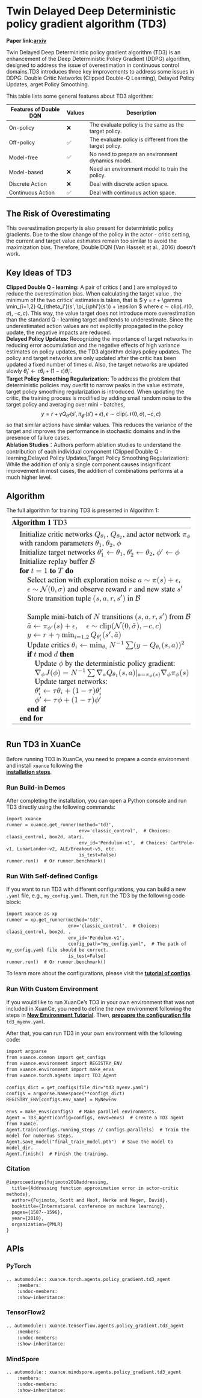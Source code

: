 # Twin Delayed Deep Deterministic policy gradient algorithm (TD3)
**Paper link:[arxiv](https://arxiv.org/abs/1802.09477)**

Twin Delayed Deep Deterministic policy gradient algorithm (TD3) is an enhancement of the Deep Deterministic Policy Gradient (DDPG) algorithm, designed to address the issue of overestimation  in continuous control domains.TD3 introduces three key improvements to address some issues in DDPG: Double Critic Networks (Clipped Double-Q Learning), Delayed Policy Updates, arget Policy Smoothing. 

This table lists some general features about TD3 algorithm:

| Features of Double DQN  | Values | Description                                              |
|-------------------------|--------|----------------------------------------------------------|
| On-policy               | ❌      | The evaluate policy is the same as the target policy.    |
| Off-policy              | ✅      | The evaluate policy is different from the target policy. |
| Model-free              | ✅      | No need to prepare an environment dynamics model.        |
| Model-based             | ❌      | Need an environment model to train the policy.           |
| Discrete Action         | ❌      | Deal with discrete action space.                         |
| Continuous Action       | ✅      | Deal with continuous action space.                       |

## The Risk of Overestimating
 This overestimation property is also present for deterministic policy gradients. Due to the slow change of the policy in the actor - critic setting, the current and target value estimates remain too similar to avoid the maximization bias. Therefore, Double DQN (Van Hasselt et al., 2016) doesn't work.
 
## Key Ideas of TD3
**Clipped Double Q - learning:**
 A pair of critics ( and ) are employed to reduce the overestimation bias. When calculating the target value , 
 the minimum of the two critics' estimates is taken, that is 
 $
 y = r + \gamma \min_{i=1,2} Q_{\theta_i'}(s', \pi_{\phi'}(s')) + \epsilon
 $
 where $\epsilon \sim \text{clip}(\mathcal{N}(0, \sigma), -c, c)$. This way, the value target does not introduce
 more overestimation than the standard Q - learning target and tends to underestimate. Since the underestimated 
 action values are not explicitly propagated in the policy update, the negative impacts are reduced.  
**Delayed Policy Updates:** Recognizing the importance of target networks in reducing error
 accumulation and the negative effects of high variance estimates on policy updates, the TD3 algorithm delays 
 policy updates. The policy and target networks are only updated after the critic has been updated a fixed 
 number of times d. Also, the target networks are updated slowly 
 $\theta_i' \leftarrow \tau \theta_i + (1 - \tau) \theta_i'$.  
**Target Policy Smoothing Regularization:** To address the problem that deterministic policies may overfit to 
narrow peaks in the value estimate, target policy smoothing regularization is introduced. When updating 
the critic, the training process is modified by adding small random noise to the target policy and averaging 
over mini - batches,
$$
y = r + \gamma Q_{\theta'}(s', \pi_{\phi'}(s') + \epsilon),
\epsilon \sim \text{clip}(\mathcal{N}(0, \sigma), -c, c)
$$ 
so that similar actions have similar values. This reduces the variance of the target and improves the performance 
in stochastic domains and in the presence of failure cases.  
**Ablation Studies**：Authors perform ablation studies to understand the contribution of each individual component
(Clipped Double Q - learning,Delayed Policy Updates,Target Policy Smoothing Regularization):
While the addition of only a single component causes insignificant improvement in most cases, the addition of 
combinations performs at a much higher level.

## Algorithm
The full algorithm for training TD3 is presented in Algorithm 1:
![链接网址](./../../../../_static/figures/pseucodes/pseucode-TD3.png)

## Run TD3 in XuanCe
Before running TD3 in XuanCe, you need to prepare a conda environment and install ```xuance``` following the  
 [**installation steps**](./../../../usage/installation.rst#install-xuance).
### Run Build-in Demos
After completing the installation, you can open a Python console and run TD3 directly using the following commands:
```
import xuance
runner = xuance.get_runner(method='td3',
                           env='classic_control',  # Choices: claasi_control, box2d, atari.
                           env_id='Pendulum-v1',  # Choices: CartPole-v1, LunarLander-v2, ALE/Breakout-v5, etc.
                           is_test=False)
runner.run()  # Or runner.benchmark()
```
### Run With Self-defined Configs
If you want to run TD3 with different configurations, you can build a new ```.yaml``` file, e.g., 
```my_config.yaml```. Then, run the TD3 by the following code block:
```
import xuance as xp
runner = xp.get_runner(method='td3',
                       env='classic_control',  # Choices: claasi_control, box2d, .
                       env_id='Pendulum-v1',  
                       config_path="my_config.yaml",  # The path of my_config.yaml file should be correct.
                       is_test=False)
runner.run()  # Or runner.benchmark()
```
To learn more about the configurations, please visit the
 [**tutorial of configs**](./../../configs/configuration_examples.rst).
### Run With Custom Environment
If you would like to run XuanCe’s TD3 in your own environment that was not included in XuanCe, you need to 
define the new environment following the steps in 
 [**New Environment Tutorial**](./../../../usage/new_envs.rst).
Then, [**prepapre the configuration file**](./../../../usage/new_envs.rst#step-2-create-the-config-file-and-read-the-configurations) 
   ```td3_myenv.yaml```.

After that, you can run TD3 in your own environment with the following code:
```
import argparse
from xuance.common import get_configs
from xuance.environment import REGISTRY_ENV
from xuance.environment import make_envs
from xuance.torch.agents import TD3_Agent

configs_dict = get_configs(file_dir="td3_myenv.yaml")
configs = argparse.Namespace(**configs_dict)
REGISTRY_ENV[configs.env_name] = MyNewEnv

envs = make_envs(configs)  # Make parallel environments.
Agent = TD3_Agent(config=configs, envs=envs)  # Create a TD3 agent from XuanCe.
Agent.train(configs.running_steps // configs.parallels)  # Train the model for numerous steps.
Agent.save_model("final_train_model.pth")  # Save the model to model_dir.
Agent.finish()  # Finish the training.
```
### Citation
```
@inproceedings{fujimoto2018addressing,
  title={Addressing function approximation error in actor-critic methods},
  author={Fujimoto, Scott and Hoof, Herke and Meger, David},
  booktitle={International conference on machine learning},
  pages={1587--1596},
  year={2018},
  organization={PMLR}
}
```



## APIs

### PyTorch
```{eval-rst}
.. automodule:: xuance.torch.agents.policy_gradient.td3_agent
    :members:
    :undoc-members:
    :show-inheritance:
```
### TensorFlow2

```{eval-rst}
.. automodule:: xuance.tensorflow.agents.policy_gradient.td3_agent
    :members:
    :undoc-members:
    :show-inheritance:
```
### MindSpore
```{eval-rst}
.. automodule:: xuance.mindspore.agents.policy_gradient.td3_agent
    :members:
    :undoc-members:
    :show-inheritance:
```